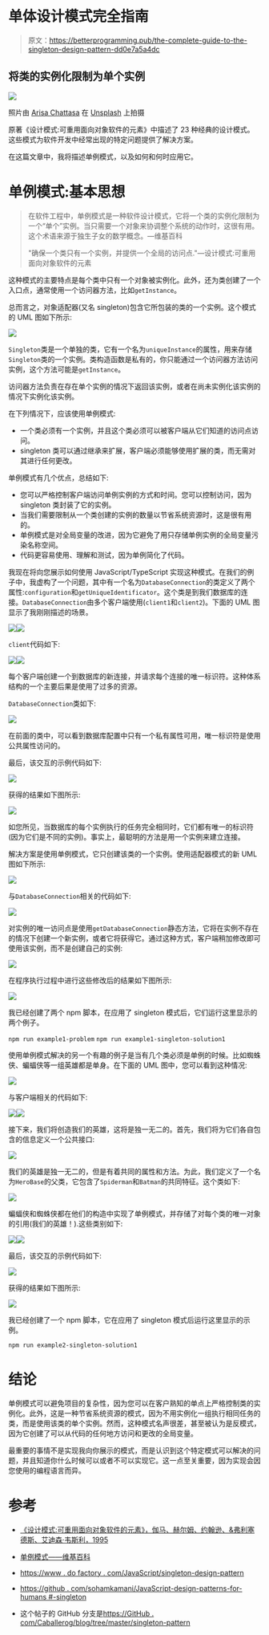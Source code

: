 # 单体设计模式完全指南

> 原文：<https://betterprogramming.pub/the-complete-guide-to-the-singleton-design-pattern-dd0e7a5a4dc>

## 将类的实例化限制为单个实例

![](img/f4e11996f74010fa202d226377de8c01.png)

照片由 [Arisa Chattasa](https://unsplash.com/@golfarisa?utm_source=unsplash&utm_medium=referral&utm_content=creditCopyText) 在 [Unsplash](https://unsplash.com/s/photos/one?utm_source=unsplash&utm_medium=referral&utm_content=creditCopyText) 上拍摄

原著《设计模式:可重用面向对象软件的元素》中描述了 23 种经典的设计模式。这些模式为软件开发中经常出现的特定问题提供了解决方案。

在这篇文章中，我将描述单例模式，以及如何和何时应用它。

# 单例模式:基本思想

> 在软件工程中，单例模式是一种软件设计模式，它将一个类的实例化限制为一个“单个”实例。当只需要一个对象来协调整个系统的动作时，这很有用。这个术语来源于独生子女的数学概念。—维基百科
> 
> "确保一个类只有一个实例，并提供一个全局的访问点."—设计模式:可重用面向对象软件的元素

这种模式的主要特点是每个类中只有一个对象被实例化。此外，还为类创建了一个入口点，通常使用一个访问器方法，比如`getInstance`。

总而言之，对象适配器(又名 singleton)包含它所包装的类的一个实例。这个模式的 UML 图如下所示:

![](img/c4cb1ec406ad1183e62350a44fb96449.png)

`Singleton`类是一个单独的类，它有一个名为`uniqueInstance`的属性，用来存储`Singleton`类的一个实例。类构造函数是私有的，你只能通过一个访问器方法访问实例，这个方法可能是`getInstance`。

访问器方法负责在存在单个实例的情况下返回该实例，或者在尚未实例化该实例的情况下实例化该实例。

在下列情况下，应该使用单例模式:

*   一个类必须有一个实例，并且这个类必须可以被客户端从它们知道的访问点访问。
*   singleton 类可以通过继承来扩展，客户端必须能够使用扩展的类，而无需对其进行任何更改。

单例模式有几个优点，总结如下:

*   您可以严格控制客户端访问单例实例的方式和时间。您可以控制访问，因为 singleton 类封装了它的实例。
*   当我们需要限制从一个类创建的实例的数量以节省系统资源时，这是很有用的。
*   单例模式是对全局变量的改进，因为它避免了用只存储单例实例的全局变量污染名称空间。
*   代码更容易使用、理解和测试，因为单例简化了代码。

我现在将向您展示如何使用 JavaScript/TypeScript 实现这种模式。在我们的例子中，我虚构了一个问题，其中有一个名为`DatabaseConnection`的类定义了两个属性:`configuration`和`getUniqueIdentificator`。这个类是到我们数据库的连接。`DatabaseConnection`由多个客户端使用(`client1`和`client2`)。下面的 UML 图显示了我刚刚描述的场景。

![](img/ea7ccbcacc1eea79228249c20ad4e937.png)![](img/f3dcecf0a49cd21f17336639c7bf4e6f.png)

`client`代码如下:

![](img/ac929d21fb1ab5b8251f183d350bec23.png)![](img/3bb1efd711d4be8952ae7c53facc77fb.png)

每个客户端创建一个到数据库的新连接，并请求每个连接的唯一标识符。这种体系结构的一个主要后果是使用了过多的资源。

`DatabaseConnection`类如下:

![](img/a7685e01b47812a15a64cedbda0c29c7.png)

在前面的类中，可以看到数据库配置中只有一个私有属性可用，唯一标识符是使用公共属性访问的。

最后，该交互的示例代码如下:

![](img/5489b77c21465b1fb047bf5b31f94e30.png)

获得的结果如下图所示:

![](img/518740f7ede737501449f2fe250a57dc.png)

如您所见，当数据库的每个实例执行的任务完全相同时，它们都有唯一的标识符(因为它们是不同的实例)。事实上，最聪明的方法是用一个实例来建立连接。

解决方案是使用单例模式，它只创建该类的一个实例。使用适配器模式的新 UML 图如下所示:

![](img/8123f71a3a7e1d9316852491070d7f1c.png)

与`DatabaseConnection`相关的代码如下:

![](img/f1a4ead20dd6692d59a2f1a03e7ba2b0.png)

对实例的唯一访问点是使用`getDatabaseConnection`静态方法，它将在实例不存在的情况下创建一个新实例，或者它将获得它。通过这种方式，客户端稍加修改即可使用该实例，而不是创建自己的实例:

![](img/71a75f0dac30698168d9ac637055a3dc.png)

在程序执行过程中进行这些修改后的结果如下图所示:

![](img/4546f51b28775243d08f250cb2688fc6.png)

我已经创建了两个 npm 脚本，在应用了 singleton 模式后，它们运行这里显示的两个例子。

`npm run example1-problem`
`npm run example1-singleton-solution1`

使用单例模式解决的另一个有趣的例子是当有几个类必须是单例的时候。比如蜘蛛侠、蝙蝠侠等一组英雄都是单身。在下面的 UML 图中，您可以看到这种情况:

![](img/d269396ccab146a49ccfee2f659934b1.png)

与客户端相关的代码如下:

![](img/3e3fefea31145f5cce099f2722d7f8ff.png)![](img/83058f3fc520e95310a0d27ea775e7ec.png)

接下来，我们将创造我们的英雄，这将是独一无二的。首先，我们将为它们各自包含的信息定义一个公共接口:

![](img/1311f09c46b7881919569a23c2533041.png)

我们的英雄是独一无二的，但是有着共同的属性和方法。为此，我们定义了一个名为`HeroBase`的父类，它包含了`Spiderman`和`Batman`的共同特征。这个类如下:

![](img/e3523c2b1fec9303c64bddc326567f82.png)

蝙蝠侠和蜘蛛侠都在他们的构造中实现了单例模式，并存储了对每个类的唯一对象的引用(我们的英雄！).这些类别如下:

![](img/a84cd073933c86a7eeaa9b420cc55dc1.png)![](img/a0a558d7b27fb871fbf81e3f087d2399.png)

最后，该交互的示例代码如下:

![](img/7935c4bbee7af88ff935abc0597d8179.png)

获得的结果如下图所示:

![](img/ccebe15921dcace322452e493c72d09a.png)

我已经创建了一个 npm 脚本，它在应用了 singleton 模式后运行这里显示的示例。

`npm run example2-singleton-solution1`

# 结论

单例模式可以避免项目的复杂性，因为您可以在客户熟知的单点上严格控制类的实例化。此外，这是一种节省系统资源的模式，因为不用实例化一组执行相同任务的类，而是使用该类的单个实例。然而，这种模式名声很差，甚至被认为是反模式，因为它创建了可以从代码的任何地方访问和更改的全局变量。

最重要的事情不是实现我向你展示的模式，而是认识到这个特定模式可以解决的问题，并且知道你什么时候可以或者不可以实现它。这一点至关重要，因为实现会因您使用的编程语言而异。

# 参考

*   [《设计模式:可重用面向对象软件的元素》，伽马、赫尔姆、约翰逊、&弗利塞德斯、艾迪森·韦斯利，1995](https://www.amazon.com/Design-Patterns-Object-Oriented-professional-computing/dp/0201633612)
*   [单例模式——维基百科](https://en.wikipedia.org/wiki/Singleton_pattern)
*   [https://www . do factory . com/JavaScript/singleton-design-pattern](https://www.dofactory.com/javascript/singleton-design-pattern)
*   [https://github . com/sohamkamani/JavaScript-design-patterns-for-humans #-singleton](https://github.com/sohamkamani/javascript-design-patterns-for-humans#-singleton)

*   这个帖子的 GitHub 分支是[https://GitHub . com/Caballerog/blog/tree/master/singleton-pattern](https://github.com/Caballerog/blog/tree/master/singleton-pattern)